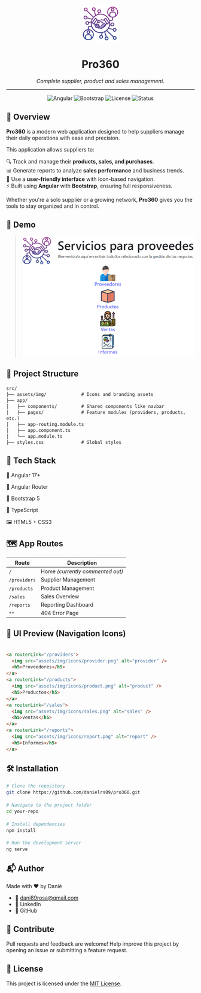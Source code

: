 <p align="center">
  <img src="./public/assets/img/icons/load.png" alt="App Logo" height="100" />
</p>

<h1 align="center">Pro360</h1>
<p align="center"><i>Complete supplier, product and sales management.</i></p>

---

<p align="center">
  <img alt="Angular" src="https://img.shields.io/badge/Angular-17-red?logo=angular" />
  <img alt="Bootstrap" src="https://img.shields.io/badge/Bootstrap-5-purple?logo=bootstrap" />
  <img alt="License" src="https://img.shields.io/badge/License-MIT-green.svg" />
  <img alt="Status" src="https://img.shields.io/badge/status-Under_Development-yellow" />
</p>

## 🧾 Overview

**Pro360** is a modern web application designed to help suppliers manage their daily operations with ease and precision.

This application allows suppliers to:

🔍 Track and manage their **products, sales, and purchases**.  
📊 Generate reports to analyze **sales performance** and business trends.  
🧭 Use a **user-friendly interface** with icon-based navigation.  
⚡ Built using **Angular** with **Bootstrap**, ensuring full responsiveness.

Whether you're a solo supplier or a growing network, **Pro360** gives you the tools to stay organized and in control.

## 🚀 Demo

> ![alt text](image.png)

## 📁 Project Structure

```plaintext
src/
├── assets/img/             # Icons and branding assets
├── app/
│   ├── components/         # Shared components like navbar
│   ├── pages/              # Feature modules (providers, products, etc.)
│   ├── app-routing.module.ts
│   ├── app.component.ts
│   └── app.module.ts
├── styles.css              # Global styles
```

## 🧠 Tech Stack
🔺 Angular 17+

🧭 Angular Router

🎨 Bootstrap 5

🧰 TypeScript

🖼️ HTML5 + CSS3

## 🗺️ App Routes
| Route        | Description                      |
| ------------ | -------------------------------- |
| `/`          | Home *(currently commented out)* |
| `/providers` | Supplier Management              |
| `/products`  | Product Management               |
| `/sales`     | Sales Overview                   |
| `/reports`   | Reporting Dashboard              |
| `**`         | 404 Error Page                   |

## 📸 UI Preview (Navigation Icons)
```html

<a routerLink="/providers">
  <img src="assets/img/icons/provider.png" alt="provider" />
  <h5>Proveedores</h5>
</a>
<a routerLink="/products">
  <img src="assets/img/icons/product.png" alt="product" />
  <h5>Productos</h5>
</a>
<a routerLink="/sales">
  <img src="assets/img/icons/sales.png" alt="sales" />
  <h5>Ventas</h5>
</a>
<a routerLink="/reports">
  <img src="assets/img/icons/report.png" alt="report" />
  <h5>Informes</h5>
</a>
```

## 🛠️ Installation
```bash
# Clone the repository
git clone https://github.com/danielrs89/pro360.git

# Navigate to the project folder
cd your-repo

# Install dependencies
npm install

# Run the development server
ng serve
```

## 📬 Author
Made with ❤️ by Daniè
- 📧 [dani89rosa@gmail.com]()
- 🔗 LinkedIn
- 🐙 GitHub

## 📢 Contribute
Pull requests and feedback are welcome!
Help improve this project by opening an issue or submitting a feature request.

## 📝 License
This project is licensed under the [MIT License]().